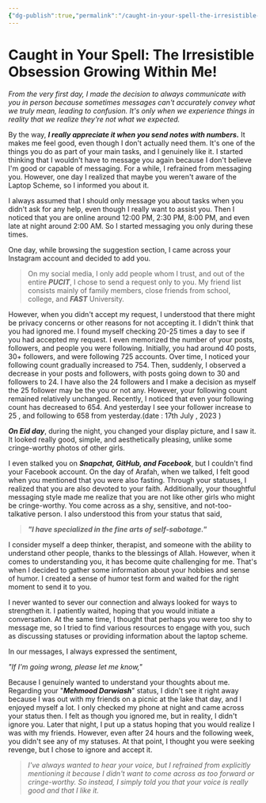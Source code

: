 ```yaml
---
{"dg-publish":true,"permalink":"/caught-in-your-spell-the-irresistible-obsession-growing-within-me/","noteIcon":""}
---
```


# Caught in Your Spell: The Irresistible Obsession Growing Within Me!

*From the very first day, I made the decision to always communicate with you in person because sometimes messages can't accurately convey what we truly mean, leading to confusion. It's only when we experience things in reality that we realize they're not what we expected.*

By the way, ***I really appreciate it when you send notes with numbers.*** It makes me feel good, even though I don't actually need them. It's one of the things you do as part of your main tasks, and I genuinely like it. I started thinking that I wouldn't have to message you again because I don't believe I'm good or capable of messaging. For a while, I refrained from messaging you. However, one day I realized that maybe you weren't aware of the Laptop Scheme, so I informed you about it.

I always assumed that I should only message you about tasks when you didn't ask for any help, even though I really want to assist you. Then I noticed that you are online around 12:00 PM, 2:30 PM, 8:00 PM, and even late at night around 2:00 AM. So I started messaging you only during these times.

One day, while browsing the suggestion section, I came across your Instagram account and decided to add you. 
>On my social media, I only add people whom I trust, and out of the entire ***PUCIT***, I chose to send a request only to you. My friend list consists mainly of family members, close friends from school, college, and ***FAST*** University.

However, when you didn't accept my request, I understood that there might be privacy concerns or other reasons for not accepting it. I didn't think that you had ignored me. I found myself checking 20-25 times a day to see if you had accepted my request. I even memorized the number of your posts, followers, and people you were following. Initially, you had around 40 posts, 30+ followers, and were following 725 accounts. Over time, I noticed your following count gradually increased to 754. Then, suddenly, I observed a decrease in your posts and followers, with posts going down to 30 and followers to 24. I have also the 24 followers and I make a decision as myself the 25 follower may be the you or not any. However, your following count remained relatively unchanged. Recently, I noticed that even your following count has decreased to 654. And yesterday I see your follower increase to 25 , and following to 658 from yesterday.(date : 17th July , 2023 )

***On Eid day***, during the night, you changed your display picture, and I saw it. It looked really good, simple, and aesthetically pleasing, unlike some cringe-worthy photos of other girls.

I even stalked you on ***Snapchat, GitHub, and Facebook***, but I couldn't find your Facebook account. On the day of Arafah, when we talked, I felt good when you mentioned that you were also fasting. Through your statuses, I realized that you are also devoted to your faith. Additionally, your thoughtful messaging style made me realize that you are not like other girls who might be cringe-worthy. You come across as a shy, sensitive, and not-too-talkative person. I also understood this from your status that said, 

>***"I have specialized in the fine arts of self-sabotage."***

I consider myself a deep thinker, therapist, and someone with the ability to understand other people, thanks to the blessings of Allah. However, when it comes to understanding you, it has become quite challenging for me. That's when I decided to gather some information about your hobbies and sense of humor. I created a sense of humor test form and waited for the right moment to send it to you.

I never wanted to sever our connection and always looked for ways to strengthen it. I patiently waited, hoping that you would initiate a conversation. At the same time, I thought that perhaps you were too shy to message me, so I tried to find various resources to engage with you, such as discussing statuses or providing information about the laptop scheme.

In our messages, I always expressed the sentiment,

*"If I'm going wrong, please let me know,"*

Because I genuinely wanted to understand your thoughts about me. Regarding your "***Mehmood Darwiash***" status, I didn't see it right away because I was out with my friends on a picnic at the lake that day, and I enjoyed myself a lot. I only checked my phone at night and came across your status then. I felt as though you ignored me, but in reality, I didn't ignore you. Later that night, I put up a status hoping that you would realize I was with my friends. However, even after 24 hours and the following week, you didn't see any of my statuses. At that point, I thought you were seeking revenge, but I chose to ignore and accept it.

>*I've always wanted to hear your voice, but I refrained from explicitly mentioning it because I didn't want to come across as too forward or cringe-worthy. So instead, I simply told you that your voice is really good and that I like it.*

